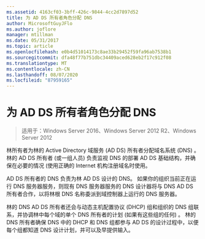 ```yaml
---
ms.assetid: 4163cf03-3bff-426c-9844-4cc2d7897d52
title: 为 AD DS 所有者角色分配 DNS
author: MicrosoftGuyJFlo
ms.author: joflore
manager: mtillman
ms.date: 05/31/2017
ms.topic: article
ms.openlocfilehash: e0b4d51014173c8ae33b29452f59fa96ab7538b1
ms.sourcegitcommit: dfa48f77b751dbc34409aced628eb2f17c912f08
ms.translationtype: MT
ms.contentlocale: zh-CN
ms.lasthandoff: 08/07/2020
ms.locfileid: "87959165"
---
```

# <a name="assigning-the-dns-for-ad-ds-owner-role"></a>为 AD DS 所有者角色分配 DNS

>适用于：Windows Server 2016、Windows Server 2012 R2、Windows Server 2012

林所有者为林的 Active Directory 域服务 (AD DS) 所有者分配域名系统 (DNS) 。 林的 AD DS 所有者 (或一组人员) 负责监视 DNS 的部署 AD DS 基础结构，并确保在必要的情况 (使用正确的 Internet 机构注册域名时使用。

AD DS 所有者的 DNS 负责为林 AD DS 设计的 DNS。 如果你的组织当前正在运行 DNS 服务器服务，则现有 DNS 服务器服务的 DNS 设计器将与 DNS AD DS 所有者合作，以将林根 DNS 名称委派到域控制器上运行的 DNS 服务器。

林的 DNS AD DS 所有者还会与动态主机配置协议 (DHCP) 组和组织的 DNS 组联系，并协调林中每个域的单个 DNS 所有者的计划 (如果有这些组的任何) 。 林的 DNS 所有者确保 DNS 中的 DHCP 和 DNS 组都参与 AD DS 的设计过程中，以便每个组都知道 DNS 设计计划，并可以及早提供输入。



